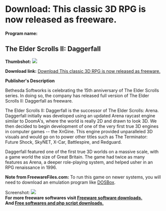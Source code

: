 # Download: This classic 3D RPG is now released as freeware. 

**Program name:**

## The Elder Scrolls II: Daggerfall

  
**Thumbshot:** ![](http://www.freewarefiles.com/screenshot/tesdaggerfall_md.jpg)   
  
**Download link:** [Download This classic 3D RPG is now released as freeware. ](http://freesoftwares.boysofts.com/The-Elder-Scrolls-II-Daggerfall_program_50399.html)  
  


**Publisher's Description**  
  


Bethesda Softworks is celebrating the 15th anniversary of The Elder Scrolls series. In doing so, the company has released full version of The Elder Scrolls II: Daggerfall as freeware. 

The Elder Scrolls II: Daggerfall is the successor of The Elder Scrolls: Arena. Daggerfall initially was developed using an updated Arena raycast engine similar to DoomA's, where the world is really 2D and drawn to look 3D. We then decided to begin development of one of the very first true 3D engines in computer games -- the XnGine. This engine provided unparalleled 3D visuals and would go on to power other titles such as The Terminator: Future Shock, SkyNET, X-Car, Battlespire, and Redguard.

Daggerfall featured one of the first true 3D worlds on a massive scale, with a game world the size of Great Britain. The game had twice as many features as Arena, a deeper role-playing system, and helped usher in an RPG renaissance in 1996.

**Note from FreewareFiles.com:** To run this game on newer systems, you will need to download an emulation program like [DOSBox](http://www.freewarefiles.com/DOSBox_program_34452.html).

  
  
Screenshot: ![](http://www.freewarefiles.com/screenshot/tesdaggerfall.jpg)   
**For more freeware softwares visit [Freeware software downloads.](http://freesoftwares.boysofts.com/)**   
**And [Free softwares and php script downloads.](http://www.boysofts.com/)**
